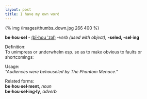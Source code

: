 ```yaml
---
layout: post
title: I have my own word
---
```


{% img /images/thumbs_down.jpg 266 400 %}

**be·hou·sel** -
[(bĭ-hou 'zəl)](http://dictionary.reference.com/help/ahd4/pronkey.html)
*-verb (used with object),* **-seled, -sel·ing**

Definition:  
To unimpress or underwhelm esp. so as to make obvious to faults or shortcomings:

Usage:  
*"Audiences were behouseled by The Phantom Menace."*

Related forms:  
**be·hou·sel·ment**, *noun*  
**be·hou·sel·ing·ly**, *adverb*  
